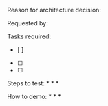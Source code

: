 Reason for architecture decision:
>

Requested by:

Tasks required:
* [ ]
* [ ]
* [ ]

Steps to test:
*
*
*

How to demo:
*
*
*
